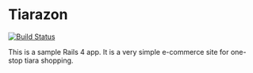 Tiarazon
========

[![Build Status](https://github.com/ilynne/tiarazon.git?branch=master)](http://travis-ci.org/ilynne/tiarazon)

This is a sample Rails 4 app. It is a very simple e-commerce site for one-stop tiara shopping.
